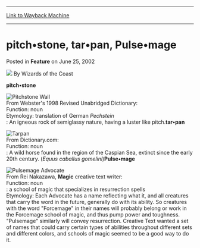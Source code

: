 
---
[Link to Wayback Machine](https://web.archive.org/web/20211028112602/https://magic.wizards.com/en/articles/archive/feature/pitch%E2%80%A2stone-tar%E2%80%A2pan-pulse%E2%80%A2mage-2002-06-25)

[_metadata_:author]:- "Wizards of the Coast"
[_metadata_:description]:- "pitch•stone From Webster's 1998 Revised Unabridged Dictionary: Function: noun Etymology: translation of German Pechstein : An igneous rock of semiglassy nature, having a luster like pitch.tar•pan From Dictionary.com: Function: noun : A wild horse found in the region of the Caspian Sea, extinct since the early 20th century."
[_metadata_:generator]:- "Drupal 7 (http://drupal.org)"
[_metadata_:node]:- "637001"
[_metadata_:publish_date]:- "2002-06-25"
[_metadata_:source]:- "div-main-content"
[_metadata_:title]:- "pitch•stone, tar•pan, Pulse•mage"
[_metadata_:wayback_capture_timestamp]:- "2021-10-28 11:26:02"
[_metadata_:wayback_raw_url]:- "https://web.archive.org/web/20211028112602id_/https://magic.wizards.com/en/articles/archive/feature/pitch%E2%80%A2stone-tar%E2%80%A2pan-pulse%E2%80%A2mage-2002-06-25"
[_metadata_:wayback_url]:- "https://magic.wizards.com/en/articles/archive/feature/pitch%E2%80%A2stone-tar%E2%80%A2pan-pulse%E2%80%A2mage-2002-06-25"
---


pitch•stone, tar•pan, Pulse•mage
================================



 Posted in **Feature**
 on June 25, 2002 






![](https://media.magic.wizards.com/styles/auth_small/public/images/person/wizards_author.jpg)
By Wizards of the Coast











**pitch•stone**

![Pitchstone Wall](http://gatherer.wizards.com/Handlers/Image.ashx?type=card&name=Pitchstone+Wall)  
 From Webster's 1998 Revised Unabridged Dictionary:  
 Function: noun  
 Etymology: translation of German *Pechstein*  
 : An igneous rock of semiglassy nature, having a luster like pitch.**tar•pan**

![Tarpan](http://gatherer.wizards.com/Handlers/Image.ashx?type=card&name=Tarpan)  
 From Dictionary.com:  
 Function: noun  
 : A wild horse found in the region of the Caspian Sea, extinct since the early 20th century. (*Equus caballus gomelini*)**Pulse•mage**

![Pulsemage Advocate](http://gatherer.wizards.com/Handlers/Image.ashx?type=card&name=Pulsemage+Advocate)  
 From Rei Nakazawa, **Magic** creative text writer:  
 Function: noun  
 : a school of magic that specializes in resurrection spells  
 Etymology: Each Advocate has a name reflecting what it, and all creatures that carry the word in the future, generally do with its ability. So creatures with the word "Forcemage" in their names will probably belong or work in the Forcemage school of magic, and thus pump power and toughness. "Pulsemage" similarly will convey resurrection. Creative Text wanted a set of names that could carry certain types of abilities throughout different sets and different colors, and schools of magic seemed to be a good way to do it.





